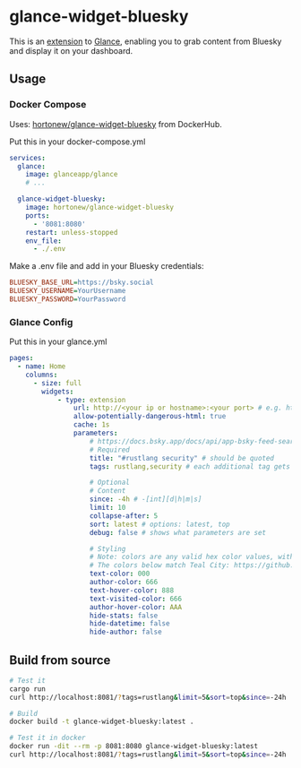 # glance-widget-bluesky

This is an [extension](https://github.com/glanceapp/glance/blob/main/docs/configuration.md#extension) to [Glance](https://github.com/glanceapp/glance/tree/main), enabling you to grab content from Bluesky and display it on your dashboard.

## Usage

### Docker Compose

Uses: [hortonew/glance-widget-bluesky](https://hub.docker.com/repository/docker/hortonew/glance-widget-bluesky/general) from DockerHub.

Put this in your docker-compose.yml

```yaml
services:
  glance:
    image: glanceapp/glance
    # ...

  glance-widget-bluesky:
    image: hortonew/glance-widget-bluesky
    ports:
      - '8081:8080'
    restart: unless-stopped
    env_file:
      - ./.env
```

Make a .env file and add in your Bluesky credentials:

```ini
BLUESKY_BASE_URL=https://bsky.social
BLUESKY_USERNAME=YourUsername
BLUESKY_PASSWORD=YourPassword
```

### Glance Config

Put this in your glance.yml

```yaml
pages:
  - name: Home
    columns:
      - size: full
        widgets:
            - type: extension
                url: http://<your ip or hostname>:<your port> # e.g. http://192.168.1.50:8081
                allow-potentially-dangerous-html: true
                cache: 1s
                parameters:
                    # https://docs.bsky.app/docs/api/app-bsky-feed-search-posts
                    # Required
                    title: "#rustlang security" # should be quoted
                    tags: rustlang,security # each additional tag gets ANDed together

                    # Optional
                    # Content
                    since: -4h # -[int][d|h|m|s]
                    limit: 10
                    collapse-after: 5
                    sort: latest # options: latest, top
                    debug: false # shows what parameters are set

                    # Styling
                    # Note: colors are any valid hex color values, without the #
                    # The colors below match Teal City: https://github.com/glanceapp/glance/blob/main/docs/themes.md#teal-city
                    text-color: 000
                    author-color: 666
                    text-hover-color: 888
                    text-visited-color: 666
                    author-hover-color: AAA
                    hide-stats: false
                    hide-datetime: false
                    hide-author: false
```

## Build from source

```sh
# Test it
cargo run
curl http://localhost:8081/?tags=rustlang&limit=5&sort=top&since=-24h

# Build
docker build -t glance-widget-bluesky:latest .

# Test it in docker
docker run -dit --rm -p 8081:8080 glance-widget-bluesky:latest
curl http://localhost:8081/?tags=rustlang&limit=5&sort=top&since=-24h
```
